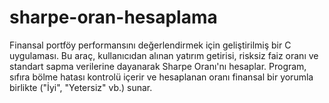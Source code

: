 # sharpe-oran-hesaplama
Finansal portföy performansını değerlendirmek için geliştirilmiş bir C uygulaması. Bu araç, kullanıcıdan alınan yatırım getirisi, risksiz faiz oranı ve standart sapma verilerine dayanarak Sharpe Oranı'nı hesaplar. Program, sıfıra bölme hatası kontrolü içerir ve hesaplanan oranı finansal bir yorumla birlikte ("İyi", "Yetersiz" vb.) sunar.
